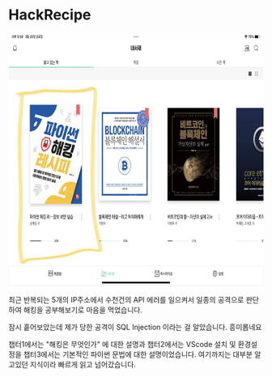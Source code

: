 # HackRecipe

<img src="./asset/image/mylibrary.jpg" width="800" height="500"></img>

최근  반복되는 5개의 IP주소에서 수천건의 API 에러를 일으켜서 일종의 공격으로 판단하여 해킹을 공부해보기로 마음을 먹었습니다.

잠시 훝어보았는데 제가 당한 공격이 SQL Injection 이라는 걸 알았습니다. 흥미롭네요

챕터1에서는 "해킹은 무엇인가" 에 대한 설명과
챕터2에서는 VScode 설치 및 환경설정을
챕터3에서는 기본적인 파이썬 문법에 대한 설명이었습니다.
여기까지는 대부분 알고있던 지식이라 빠르게 읽고 넘어갔습니다.